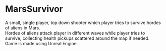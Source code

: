 # MarsSurvivor

A small, single player, top down shooter which player tries to survive hordes of aliens in Mars. <br/>
Hordes of aliens attack player in different waves while player tries to survive, collecting health pickups scattered around the map if needed. <br/>
Game is made using Unreal Engine.
